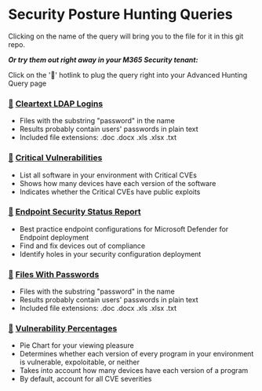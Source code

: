 # Security Posture Hunting Queries

Clicking on the name of the query will bring you to the file for it in this git repo.

***Or try them out right away in your M365 Security tenant:***

Click on the '🔎' hotlink to plug the query right into your Advanced Hunting Query page

### [🔎](https://security.microsoft.com/v2/advanced-hunting?query=H4sIAAAAAAAAA22QywqCUBCG_3XQOxxcGbhvVRDVIoho4QuYSQneSLvSw_c5hbaQYXSY__yXczY6KlGhRin91FalTnShtW4_pNZYI73ldNeZ3YV2CmHkTDUnIqaK3ZyOjO9rivJkkNl7hDhWtptRTh7YSgvtmWNlIBGchv-Dr2fqBboO75qpNKz1brP7MGOq1NVy7yxX8peiBsmpVjXVy5yX3XlnGXq-D9PpgLIjVcJ7pKBJpxuwH3b8IhWVGSey921vHAze_wPAk99NhgEAAA&timeRangeId=week) [Cleartext LDAP Logins](CleartextLDAP.kusto)
- Files with the substring "password" in the name
- Results probably contain users' passwords in plain text
- Included file extensions: .doc .docx .xls .xlsx .txt

### [🔎](https://security.microsoft.com/v2/advanced-hunting?query=H4sIAAAAAAAAA-1VTUvDQBB9Z8H_sPSkUFDPomBrD0Xxoige0yRidZtIE1MVf7xvZzfazVcLrSclhNmP2Tdvdt4kGjFyKNzSzpFhihQJ7R1HOR4x5M6Ic4UTvuf0KrgT0t5wNMM1_R_ouUDA8zG9X6GJYNACTOirBWnKlQy72MEncSLOM1lNiGXiV3GuaGe0_YY9n6vxGJJLjDFxywhP3DPoCs9iI_LX9DE4KTnmgrF5RhcYECWVSD8sFJ8DPgovgpHJ6UJGiq_NTbnbLc-nRI4cr6JSjzKvBWsSC6ZqZfbOHGKHYOeXbq6ljqaSPcaeuzxCntZcKWNkxJ3xCcTjwzH1vX1dhHKnCff3sM_5hDE3qemxcNErtDnCG-9XS6Xzf43-KY0uxxgztq-FMyIFEsvE1OJlMY86VV5VVDPO9vXer8X24_VwL3Xpuc5YrYgxUc1tJqKlOfl15b2M91s9XVf96n-O1dw2Y3Z32vpfmk2ZVbuv8Lqv6Oxno37Ly3JXXPX5lXkb7JTZx1v5gvkq6Xf8Fdr1XN9p6rKmLm__A53yPVzSt9F7_q3YdXo6kozCxnso70jRtvlUa2s9vwCjhurNXAkAAA&timeRangeId=week) [Critical Vulnerabilities](CriticalVulnerabilities.kusto)
- List all software in your environment with Critical CVEs
- Shows how many devices have each version of the software
- Indicates whether the Critical CVEs have public exploits

### [🔎](https://security.microsoft.com/v2/advanced-hunting?query=H4sIAAAAAAAAA7VWwU7bQBCdcyX-weIUJNpgiJA4cEgJQjm0oCRwRYuzCVGxibxOWlA_vm9fdm1DWNODIwuYndl5M7PzdpaudCWS76LFSAFpKbkoSSAv8FtDoyWTKfTP0GTck0DOZIb1XFbcb3dbnYF1BinH3x9EyLEy-JnRcwC0mUPU3OV3X25FsTuW8gTNi6T0KeSb7MkXoqxdfhNIqYwhJcxFy0Uwuz4yMazUlIgW7y-i_ZZHZmQrDiMMkVXEDCPpyD5wEqym8lXOJMb6EPq69liO-IUsYZ_joOUkYImDceJgnDgYJ26I0wtaTqE7KM_U4PRSfApnuJBXnq2V53JP7R-c4QSW1LFPQVoSeYi17UJKBixgsb3ylj60G30CywMkjagRpBfHMc-On8TU9Gzuqs9ZI6vCMTRCdv5enJP3ivzpcHfkvs_Yck7fJlaMGc_wJth74GuackcbseIPYw3or4j6xIhJiddW5IpfQ3ZTwZqztk1_U6BlrpPVFGkresXhiWOXveM3nErFDuqt38E-ObsgF3NgmJ30tn63tyOOiZYRazMd73gCpuWqqy6PgK9QYeHu9W7Ouj5t7dv1CJ81fXK8O89kVMGVndXz1uqs-HQjtzjvXTKp19DXEd9GW1_RcoWnZdQLvr0r2P6nyn3M2i4ytfP_rWXEGboiJ97P0dA09_kduVw8dvht8B6x87iSa3yDGkv6XB0EJv2S__X84s3cZOk1nfIVOHxXTfNL572Mw7NWi3-PGhW60nkTs_n9qnJe83at2E9NH8X31E7R7YwNcP8Bsi6mEuIJAAA&timeRangeId=week) [Endpoint Security Status Report](EndpointStatusReport.kusto)
- Best practice endpoint configurations for Microsoft Defender for Endpoint deployment
- Find and fix devices out of compliance
- Identify holes in your security configuration deployment

### [🔎](https://security.microsoft.com/v2/advanced-hunting?query=H4sIAAAAAAAAA62STQ6CMBCF39rEOzSu_TmDCZq4MWw8AKFEmiA1FoSFh_fN8KNxpcFMyMDrm68tMxEy3OGQMu-ZC-YdlQwlKgTMMcMDBg1yajc-ZvQdkeCiSgqv_oQrJasMFrjyKzAart1gqXzHkp2t1jkSc2WtqXju0jHMGEL-ldFOpLR0hb8wpp6kIqHqGRuGwUrDsM4ypK7ljQvUrHXaI-nN6-93fqkdemPpC6RKH1Nmg-htQoYTLakf6HDqTHr_GTG5Xp3S-S3fZDJqnY0TJ6LUys_7dZqnZvVksRJzPAEo8phwnAIAAA&timeRangeId=week) [Files With Passwords](FilesWithPasswords.kusto)
- Files with the substring "password" in the name
- Results probably contain users' passwords in plain text
- Included file extensions: .doc .docx .xls .xlsx .txt

### [🔎](https://security.microsoft.com/v2/advanced-hunting?query=H4sIAAAAAAAAA-1Wy47TQBDsMxL_YJlLVoq0cEaLtJAVRDwurMIBcTCOk5h14sieJBjx8dTUzPidB0QRB9Bq43l2d3VXzcy1XIsnI4lE4T-TpcSyQivH6E4WHF9wxsNvICF6nmw5kmNtitUefmecN-MF2mt8U5njN4BNj1Y9zKSysbZWWB1z1QordF9xXU77G0kYh97_Fe1Ihtz1HZZT9FOsVI25lHb1nriM-bE8Aj6N8B5rHyyumL5StDSekDEZ7wu0d_guMbMijilRxVhl9i4wo1Eez0bQyUIVzcvS9gwzGqsihnY8M4sqwIoE31cykTt88zLXGmvM2LT1hPXy5GPPvCc39FnAdsA6hzKQz-LDqlsX0pPPWHx5g5E5ELr-e9iZYmyD3W7sHTPmyxe5kuc1hK9tJC5yjXXNuhW0ojHoPCnsDuA_6uRRR6yYb9XIu-knzH_O9rMexsToaUxFIy-TlodPlismry5Ho1rN79FaIp_NWCd7vFWV-EnMMSPUfAttXZp2PrAShr9dH_VYh6y-zsAYdp2Hb9SB5twDv1PEn5BViixSVrnnInoLxnqW3VUUHv5Mtde0kXP31rItt9gq1jp1JGRD1lNxh2tn9RuxZvsq22R5AS6aflKeN4NeJVyVfnJyeckcxPKjFq3jQqXGAfZ58F-cVce_qRFzerqz8xRd3DV2_NfHv6aPup8xZpp8uMXOgP7cPaz5cUO2HVJYm1X9di6rvds9N-2T8v5u3_w7q4n6zX9Mn0NGnTHbc2a9rnfFt0H1wjIvgBWZE9JeQIa6t0TMdkidZ1bBx5k75ksrsm-ezN6I-2ozaqG-RB1-V53Hb22jnD-PqK3UbUOp3TPXccFEuf_10TzvzsXbPY0vjfsQqm4WolZ8DrceV2Tg9Mh5pcj4Tcm8GLHPwLpTTowX-H9qX6UVMyrVtm2YF6zzUO04bMdh7bfmI_dp7Q3hQy-HXxvtbGgsh2vmcmOsDVqKrfR5Wp5dbJmtj2GgOWuqk-YX4ss2QCYOAAA&timeRangeId=week) [Vulnerability Percentages](VulnerabilityPercentages.kusto)
- Pie Chart for your viewing pleasure
- Determines whether each version of every program in your environment is vulnerable, expoloitable, or neither
- Takes into account how many devices have each version of a program
- By default, account for all CVE severities